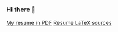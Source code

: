 ### Hi there 👋

[My resume in PDF](https://github.com/Logarithmus/resume/releases/latest/download/resume-en.pdf)
[Resume LaTeX sources](https://github.com/Logarithmus/resume/releases/latest/download/resume-en.pdf)

<!--
**Logarithmus/Logarithmus** is a ✨ _special_ ✨ repository because its `README.md` (this file) appears on your GitHub profile.

Here are some ideas to get you started:

- 🔭 I’m currently working on ...
- 🌱 I’m currently learning ...
- 👯 I’m looking to collaborate on ...
- 🤔 I’m looking for help with ...
- 💬 Ask me about ...
- 📫 How to reach me: ...
- 😄 Pronouns: ...
- ⚡ Fun fact: ...
-->
